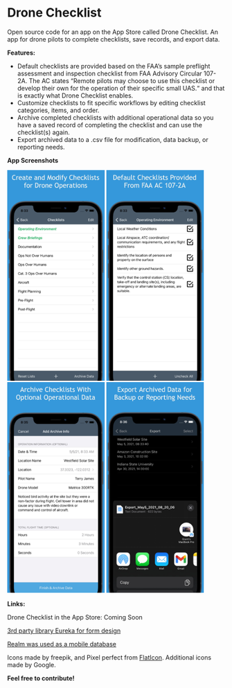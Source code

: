 # Drone Checklist
Open source code for an app on the App Store called Drone Checklist. An app for drone pilots to complete checklists, save records, and export data. 

**Features:**

- Default checklists are provided based on the FAA’s sample preflight assessment and inspection checklist from FAA Advisory Circular 107-2A. The AC states “Remote pilots may choose to use this checklist or develop their own for the operation of their specific small UAS.“ and that is exactly what Drone Checklist enables. 
- Customize checklists to fit specific workflows by editing checklist categories, items, and order.
- Archive completed checklists with additional operational data so you have a saved record of completing the checklist and can use the checklist(s) again.
- Export archived data to a .csv file for modification, data backup, or reporting needs.

**App Screenshots**

<img src="Screenshots/1.jpg" width="225"> <img src="Screenshots/2.jpg" width="225"> <img src="Screenshots/3.jpg" width="225"> <img src="Screenshots/4.jpg" width="225">

**Links:**

Drone Checklist in the App Store: Coming Soon

[3rd party library Eureka for form design](https://github.com/xmartlabs/Eureka)

[Realm was used as a mobile database](https://docs.mongodb.com/realm/sdk/ios/)

Icons made by freepik, and Pixel perfect from [FlatIcon](www.flaticon.com). Additional icons made by Google.


**Feel free to contribute!**
